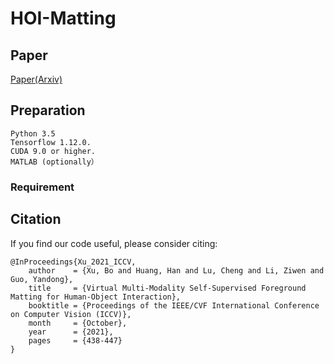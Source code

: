 # HOI-Matting

## Paper
[Paper(Arxiv)](https://arxiv.org/abs/2110.03278)
## Preparation
```
Python 3.5
Tensorflow 1.12.0.
CUDA 9.0 or higher. 
MATLAB (optionally）
```
### Requirement

## Citation
If you find our code useful, please consider citing:
```
@InProceedings{Xu_2021_ICCV,
    author    = {Xu, Bo and Huang, Han and Lu, Cheng and Li, Ziwen and Guo, Yandong},
    title     = {Virtual Multi-Modality Self-Supervised Foreground Matting for Human-Object Interaction},
    booktitle = {Proceedings of the IEEE/CVF International Conference on Computer Vision (ICCV)},
    month     = {October},
    year      = {2021},
    pages     = {438-447}
}
```
